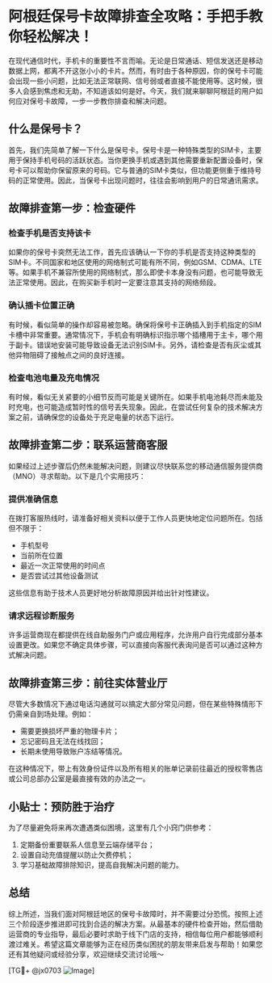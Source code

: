 # 阿根廷保号卡故障排查全攻略：手把手教你轻松解决！

在现代通信时代，手机卡的重要性不言而喻。无论是日常通话、短信发送还是移动数据上网，都离不开这张小小的卡片。然而，有时由于各种原因，你的保号卡可能会出现一些小问题，比如无法正常联网、信号弱或者直接不能使用等。这时候，很多人会感到焦虑和无助，不知道该如何是好。今天，我们就来聊聊阿根廷的用户如何应对保号卡故障，一步一步教你排查和解决问题。

## 什么是保号卡？

首先，我们先简单了解一下什么是保号卡。保号卡是一种特殊类型的SIM卡，主要用于保持手机号码的活跃状态。当你更换手机或遇到其他需要重新配置设备时，保号卡可以帮助你保留原来的号码。它与普通的SIM卡类似，但功能更侧重于维持号码的正常使用。因此，当保号卡出现问题时，往往会影响到用户的日常通讯需求。

## 故障排查第一步：检查硬件

### 检查手机是否支持该卡

如果你的保号卡突然无法工作，首先应该确认一下你的手机是否支持这种类型的SIM卡。不同国家和地区使用的网络制式可能有所不同，例如GSM、CDMA、LTE等。如果手机不兼容所使用的网络制式，那么即使卡本身没有问题，也可能导致无法正常使用。因此，在购买新手机时一定要注意其支持的网络频段。

### 确认插卡位置正确

有时候，看似简单的操作却容易被忽略。确保将保号卡正确插入到手机指定的SIM卡槽中非常重要。通常情况下，手机会有明确标识指示哪个插槽用于主卡，哪个用于副卡。错误地安装可能导致设备无法识别SIM卡。另外，请检查是否有灰尘或其他异物阻碍了接触点之间的良好连接。

### 检查电池电量及充电情况

有时候，看似无关紧要的小细节反而可能是关键所在。如果手机电池耗尽而未能及时充电，也可能造成暂时性的信号丢失现象。因此，在尝试任何复杂的技术解决方案之前，请确保您的设备处于充足电量的状态下运行。

## 故障排查第二步：联系运营商客服

如果经过上述步骤后仍然未能解决问题，则建议尽快联系您的移动通信服务提供商（MNO）寻求帮助。以下是几个实用技巧：

### 提供准确信息

在拨打客服热线时，请准备好相关资料以便于工作人员更快地定位问题所在。包括但不限于：
- 手机型号
- 当前所在位置
- 最近一次正常使用的时间点
- 是否尝试过其他设备测试

这些信息有助于技术人员更好地分析故障原因并给出针对性建议。

### 请求远程诊断服务

许多运营商现在都提供在线自助服务门户或应用程序，允许用户自行完成部分基本设置更改。如果您不确定具体步骤，可以直接向客服代表询问是否可以通过这种方式解决问题。

## 故障排查第三步：前往实体营业厅

尽管大多数情况下通过电话沟通就可以搞定大部分常见问题，但在某些特殊情形下仍需亲自到场处理。例如：
- 需要更换损坏严重的物理卡片；
- 忘记密码且无法在线找回；
- 长期未使用导致账户冻结等情况。

在这种情况下，带上有效身份证件以及所有相关的账单记录前往最近的授权零售店或公司总部办公室是最直接有效的办法之一。

## 小贴士：预防胜于治疗

为了尽量避免将来再次遭遇类似困境，这里有几个小窍门供参考：
1. 定期备份重要联系人信息至云端存储平台；
2. 设置自动充值提醒以防止欠费停机；
3. 学习基础故障排除知识，提高自我解决问题的能力。

## 总结

综上所述，当我们面对阿根廷地区的保号卡故障时，并不需要过分恐慌。按照上述三个阶段逐步推进即可找到合适的解决方案。从最基本的硬件检查开始，然后借助运营商的专业指导，最后必要时求助于线下门店的支持，相信每位用户都能够顺利渡过难关。希望这篇文章能够为正在经历类似困扰的朋友带来启发与帮助！如果您还有其他疑问或经验分享，欢迎继续交流讨论哦～

[TG💪+ @jx0703 ![Image](https://github.com/user-attachments/assets/dbca1d08-cadb-493c-b0ec-ad6f7a83f270)]